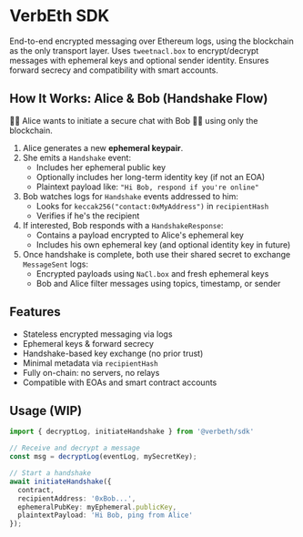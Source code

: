 # VerbEth SDK

End-to-end encrypted messaging over Ethereum logs, using the blockchain as the only transport layer. Uses `tweetnacl.box` to encrypt/decrypt messages with ephemeral keys and optional sender identity. Ensures forward secrecy and compatibility with smart accounts.

## How It Works: Alice & Bob (Handshake Flow)

👩‍💻 Alice wants to initiate a secure chat with Bob 👨‍💻 using only the blockchain.

1. Alice generates a new **ephemeral keypair**.
2. She emits a `Handshake` event:
   - Includes her ephemeral public key
   - Optionally includes her long-term identity key (if not an EOA)
   - Plaintext payload like: `"Hi Bob, respond if you're online"`
3. Bob watches logs for `Handshake` events addressed to him:
   - Looks for `keccak256("contact:0xMyAddress")` in `recipientHash`
   - Verifies if he's the recipient
4. If interested, Bob responds with a `HandshakeResponse`:
   - Contains a payload encrypted to Alice's ephemeral key
   - Includes his own ephemeral key (and optional identity key in future)
5. Once handshake is complete, both use their shared secret to exchange `MessageSent` logs:
   - Encrypted payloads using `NaCl.box` and fresh ephemeral keys
   - Bob and Alice filter messages using topics, timestamp, or sender

## Features

- Stateless encrypted messaging via logs
- Ephemeral keys & forward secrecy
- Handshake-based key exchange (no prior trust)
- Minimal metadata via `recipientHash`
- Fully on-chain: no servers, no relays
- Compatible with EOAs and smart contract accounts

## Usage (WIP)

```ts
import { decryptLog, initiateHandshake } from '@verbeth/sdk'

// Receive and decrypt a message
const msg = decryptLog(eventLog, mySecretKey);

// Start a handshake
await initiateHandshake({
  contract,
  recipientAddress: '0xBob...',
  ephemeralPubKey: myEphemeral.publicKey,
  plaintextPayload: 'Hi Bob, ping from Alice'
});
